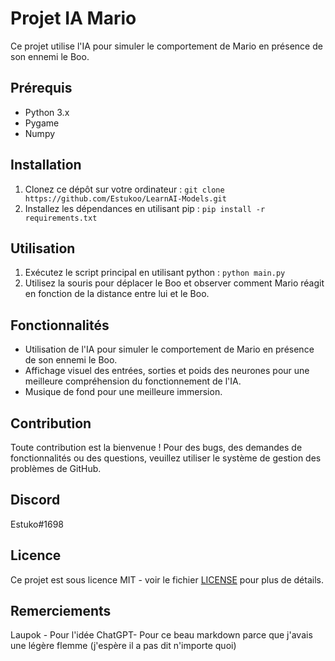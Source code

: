 # Projet IA Mario

Ce projet utilise l'IA pour simuler le comportement de Mario en présence de son ennemi le Boo.

## Prérequis

- Python 3.x
- Pygame
- Numpy

## Installation

1. Clonez ce dépôt sur votre ordinateur : `git clone https://github.com/Estukoo/LearnAI-Models.git`
2. Installez les dépendances en utilisant pip : `pip install -r requirements.txt`

## Utilisation

1. Exécutez le script principal en utilisant python : `python main.py`
2. Utilisez la souris pour déplacer le Boo et observer comment Mario réagit en fonction de la distance entre lui et le Boo.

## Fonctionnalités

- Utilisation de l'IA pour simuler le comportement de Mario en présence de son ennemi le Boo.
- Affichage visuel des entrées, sorties et poids des neurones pour une meilleure compréhension du fonctionnement de l'IA.
- Musique de fond pour une meilleure immersion.

## Contribution

Toute contribution est la bienvenue ! Pour des bugs, des demandes de fonctionnalités ou des questions, veuillez utiliser le système de gestion des problèmes de GitHub.

## Discord

Estuko#1698

## Licence

Ce projet est sous licence MIT - voir le fichier [LICENSE](LICENSE) pour plus de détails.

## Remerciements

Laupok - Pour l'idée
ChatGPT- Pour ce beau markdown parce que j'avais une légère flemme (j'espère il a pas dit n'importe quoi)
